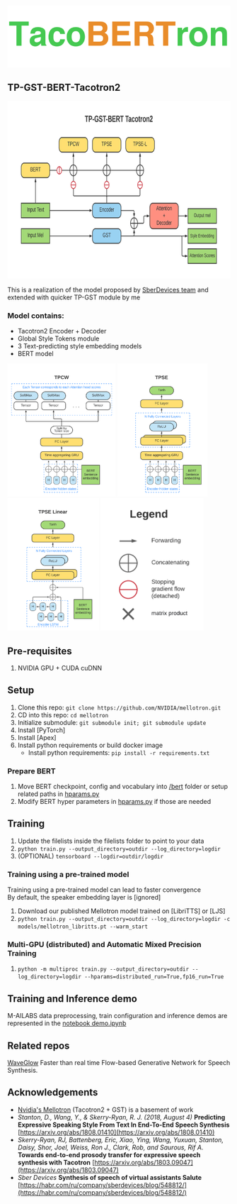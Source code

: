 ![TacoBERTron](images/TacoBERTron_icon.png)

## TP-GST-BERT-Tacotron2 
<img src="images/TP-GST-BERT T2.png" height=400>

This is a realization of the model proposed by [SberDevices team](https://m.habr.com/ru/company/sberdevices/blog/548812) and extended with quicker TP-GST module by me  
### Model contains:
* Tacotron2 Encoder + Decoder
* Global Style Tokens module
* 3 Text-predicting style embedding models
* BERT model

<p align="left">
    <img src="images/TPCW.png" height=300>
    <img src="images/TPSE.png" height=300>
    <img src="images/TPSELinear.png" height=300>
    <img src="images/Legend.png" height=300>
</p>

## Pre-requisites
1. NVIDIA GPU + CUDA cuDNN

## Setup
1. Clone this repo: `git clone https://github.com/NVIDIA/mellotron.git`
2. CD into this repo: `cd mellotron`
3. Initialize submodule: `git submodule init; git submodule update`
4. Install [PyTorch]
5. Install [Apex]
6. Install python requirements or build docker image 
    - Install python requirements: `pip install -r requirements.txt`

### Prepare BERT
1. Move BERT checkpoint, config and vocabulary into [/bert](./bert) folder or setup related paths in [hparams.py](/hparams.py)
2. Modify BERT hyper parameters in [hparams.py](/hparams.py) if those are needed


## Training
1. Update the filelists inside the filelists folder to point to your data
2. `python train.py --output_directory=outdir --log_directory=logdir`
3. (OPTIONAL) `tensorboard --logdir=outdir/logdir`

### Training using a pre-trained model
Training using a pre-trained model can lead to faster convergence  
By default, the speaker embedding layer is [ignored]

1. Download our published Mellotron model trained on [LibriTTS] or [LJS]
2. `python train.py --output_directory=outdir --log_directory=logdir -c models/mellotron_libritts.pt --warm_start`

### Multi-GPU (distributed) and Automatic Mixed Precision Training
1. `python -m multiproc train.py --output_directory=outdir --log_directory=logdir --hparams=distributed_run=True,fp16_run=True`

## Training and Inference demo
M-AILABS data preprocessing, train configuration and inference demos are represented in the [notebook demo.ipynb](./demo.ipynb)

## Related repos
[WaveGlow](https://github.com/NVIDIA/WaveGlow) Faster than real time Flow-based
Generative Network for Speech Synthesis.

## Acknowledgements
* [Nvidia's Mellotron](https://github.com/NVIDIA/mellotron) (Tacotron2 + GST) is a basement of work
* *Stanton, D., Wang, Y., & Skerry-Ryan, R. J. (2018, August 4)* **Predicting Expressive Speaking Style From Text In End-To-End Speech Synthesis** [https://arxiv.org/abs/1808.01410](https://arxiv.org/abs/1808.01410)
* *Skerry-Ryan, RJ, Battenberg, Eric, Xiao, Ying, Wang, Yuxuan, Stanton, Daisy, Shor, Joel, Weiss, Ron J., Clark, Rob, and Saurous, Rif A.* **Towards end-to-end prosody transfer for 	expressive speech synthesis with Tacotron** [https://arxiv.org/abs/1803.09047](https://arxiv.org/abs/1803.09047)
* *Sber Devices* **Synthesis of speech of virtual assistants Salute** [https://habr.com/ru/company/sberdevices/blog/548812/](https://habr.com/ru/company/sberdevices/blog/548812/)

